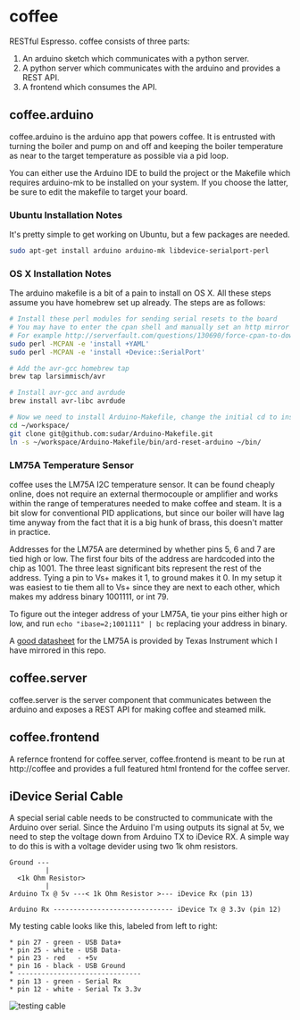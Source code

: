 # coffee

RESTful Espresso. coffee consists of three parts:

1. An arduino sketch which communicates with a python server.
2. A python server which communicates with the arduino and provides a REST API.
3. A frontend which consumes the API.

## coffee.arduino

coffee.arduino is the arduino app that powers coffee. It is entrusted with
turning the boiler and pump on and off and keeping the boiler temperature as
near to the target temperature as possible via a pid loop.

You can either use the Arduino IDE to build the project or the Makefile which
requires arduino-mk to be installed on your system. If you choose the latter,
be sure to edit the makefile to target your board.

### Ubuntu Installation Notes

It's pretty simple to get working on Ubuntu, but a few packages are needed.

```bash
sudo apt-get install arduino arduino-mk libdevice-serialport-perl
```

### OS X Installation Notes

The arduino makefile is a bit of a pain to install on OS X. All these steps
assume you have homebrew set up already. The steps are as follows:

```bash
# Install these perl modules for sending serial resets to the board
# You may have to enter the cpan shell and manually set an http mirror
# For example http://serverfault.com/questions/130690/force-cpan-to-download-via-http
sudo perl -MCPAN -e 'install +YAML'
sudo perl -MCPAN -e 'install +Device::SerialPort'

# Add the avr-gcc homebrew tap
brew tap larsimmisch/avr

# Install avr-gcc and avrdude
brew install avr-libc avrdude

# Now we need to install Arduino-Makefile, change the initial cd to install it elsewhere
cd ~/workspace/
git clone git@github.com:sudar/Arduino-Makefile.git
ln -s ~/workspace/Arduino-Makefile/bin/ard-reset-arduino ~/bin/
```

### LM75A Temperature Sensor
coffee uses the LM75A I2C temperature sensor. It can be found cheaply online,
does not require an external thermocouple or amplifier and works within the
range of temperatures needed to make coffee and steam. It is a bit slow for
conventional PID applications, but since our boiler will have lag time anyway
from the fact that it is a big hunk of brass, this doesn't matter in practice.

Addresses for the LM75A are determined by whether pins 5, 6 and 7 are tied high
or low. The first four bits of the address are hardcoded into the chip as 1001.
The three least significant bits represent the rest of the address. Tying a pin
to Vs+ makes it 1, to ground makes it 0. In my setup it was easiest to tie them
all to Vs+ since they are next to each other, which makes my address binary
1001111, or int 79.

To figure out the integer address of your LM75A, tie your pins either high or
low, and run `echo "ibase=2;1001111" | bc` replacing your address in binary.

A [good datasheet](https://raw.github.com/philipforget/coffee/master/doc/lm75a.pdf)
for the LM75A is provided by Texas Instrument which I have mirrored in this
repo.


## coffee.server

coffee.server is the server component that communicates between the arduino and
exposes a REST API for making coffee and steamed milk.


## coffee.frontend

A refernce frontend for coffee.server, coffee.frontend is meant to be run at
http://coffee and provides a full featured html frontend for the coffee server.

## iDevice Serial Cable

A special serial cable needs to be constructed to communicate with the Arduino
over serial. Since the Arduino I'm using outputs its signal at 5v, we need to
step the voltage down from Arduino TX to iDevice RX. A simple way to do this is
with a voltage devider using two 1k ohm resistors.

    Ground ---
             |
      <1k Ohm Resistor>
             |
    Arduino Tx @ 5v ---< 1k Ohm Resistor >--- iDevice Rx (pin 13)
    
    Arduino Rx ------------------------------ iDevice Tx @ 3.3v (pin 12)

My testing cable looks like this, labeled from left to right:

    * pin 27 - green - USB Data+
    * pin 25 - white - USB Data-
    * pin 23 - red   - +5v
    * pin 16 - black - USB Ground
    * -------------------------------
    * pin 13 - green - Serial Rx
    * pin 12 - white - Serial Tx 3.3v

![testing cable](https://raw.github.com/philipforget/coffee/master/static/img/cable1.jpg)
